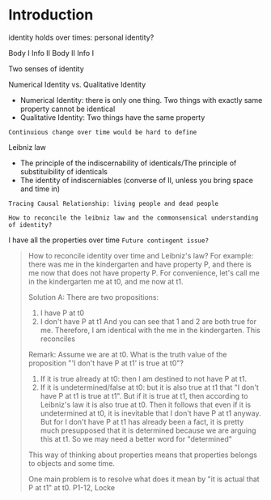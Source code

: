 # Introduction

identity holds over times: personal identity?

Body I Info II
Body II Info I

Two senses of identity

Numerical Identity vs. Qualitative Identity
- Numerical Identity: there is only one thing. Two things with exactly same property cannot be identical
- Qualitative Identity: Two things have the same property

`Continuious change over time would be hard to define`

Leibniz law
- The principle of the indiscernability of identicals/The principle of substituibility of identicals
- The identity of indiscerniables (converse of II, unless you bring space and time in)

`Tracing Causal Relationship: living people and dead people`

`How to reconcile the leibniz law and the commonsensical understanding of identity?`

I have all the properties over time `Future contingent issue?`

> How to reconcile identity over time and Leibniz's law? For example: there was me in the kindergarten and have property P, and there is me now that does not have property P. For convenience, let's call me in the kindergarten me at t0, and me now at t1.
>
> Solution A:
> There are two propositions:
> 1. I have P at t0
> 2. I don't have P at t1
> And you can see that 1 and 2 are both true for me. Therefore, I am identical with the me in the kindergarten. This reconciles 
>
> Remark:
> Assume we are at t0. What is the truth value of the proposition "'I don't have P at t1' is true at t0"?
> 1. If it is true already at t0: then I am destined to not have P at t1.
> 2. If it is undetermined/false at t0: but it is also true at t1 that "I don't have P at t1 is true at t1". But if it is true at t1, then according to Leibniz's law it is also true at t0. Then it follows that even if it is undetermined at t0, it is inevitable that I don't have P at t1 anyway.
> But for I don't have P at t1 has already been a fact, it is pretty much presupposed that it is determined because we are arguing this at t1. So we may need a better word for "determined"
>
> This way of thinking about properties means that properties belongs to objects and some time.
> 
> One main problem is to resolve what does it mean by "it is actual that P at t1" at t0.
P1-12, Locke
